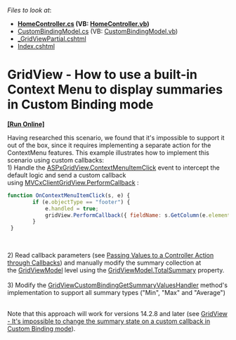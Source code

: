 <!-- default file list -->
*Files to look at*:

* **[HomeController.cs](./CS/SummaryCustomDataBinding/Controllers/HomeController.cs) (VB: [HomeController.vb](./VB/SummaryCustomDataBinding/Controllers/HomeController.vb))**
* [CustomBindingModel.cs](./CS/SummaryCustomDataBinding/Models/CustomBindingModel.cs) (VB: [CustomBindingModel.vb](./VB/SummaryCustomDataBinding/Models/CustomBindingModel.vb))
* [_GridViewPartial.cshtml](./CS/SummaryCustomDataBinding/Views/Home/_GridViewPartial.cshtml)
* [Index.cshtml](./CS/SummaryCustomDataBinding/Views/Home/Index.cshtml)
<!-- default file list end -->
# GridView - How to use a built-in Context Menu to display summaries in Custom Binding mode
<!-- run online -->
**[[Run Online]](https://codecentral.devexpress.com/t243497/)**
<!-- run online end -->


<p>Having researched this scenario, we found that it's impossible to support it out of the box, since it requires implementing a separate action for the ContextMenu features. This example illustrates how to implement this scenario using custom callbacks: <br />1) Handle the <a href="https://documentation.devexpress.com/#AspNet/DevExpressWebASPxGridView_ContextMenuItemClicktopic">ASPxGridView.ContextMenuItemClick</a> event to intercept the default logic and send a custom callback using <a href="https://docs.devexpress.com/AspNetMvc/js-MVCxClientGridView.PerformCallback(data)">MVCxClientGridView.PerformCallback</a> : </p>


```js
function OnContextMenuItemClick(s, e) {
        if (e.objectType == "footer") {            
            e.handled = true;
            gridView.PerformCallback({ fieldName: s.GetColumn(e.elementIndex).fieldName, customCommand: e.item.name });            
        }
 }

```


<p> </p>
<p>2) Read callback parameters (see <a href="https://documentation.devexpress.com/#AspNet/CustomDocument9941">Passing Values to a Controller Action through Callbacks</a>) and manually modify the summary collection at the <a href="https://docs.devexpress.com/AspNetMvc/DevExpress.Web.Mvc.GridViewModel">GridViewModel</a> level using the <a href="https://docs.devexpress.com/AspNetMvc/DevExpress.Web.Mvc.GridViewModel.TotalSummary">GridViewModel.TotalSummary</a> property. <br /><br />3) Modify the <a href="https://docs.devexpress.com/AspNetMvc/DevExpress.Web.Mvc.GridViewCustomBindingGetSummaryValuesHandler">GridViewCustomBindingGetSummaryValuesHandler</a> method's implementation to support all summary types ("Min", "Max" and "Average") <br /><br /></p>
<p>Note that this approach will work for versions 14.2.8 and later (see <a href="https://www.devexpress.com/Support/Center/p/T238082">GridView - It's impossible to change the summary state on a custom callback in Custom Binding mode</a>).</p>

<br/>


